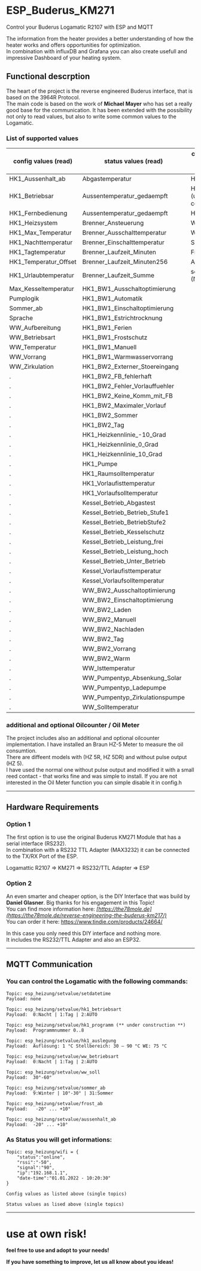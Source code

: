 # ESP_Buderus_KM271
Control your Buderus Logamatic R2107 with ESP and MQTT

The information from the heater provides a better understanding of how the heater works and offers opportunities for optimization.  
In combination with influxDB and Grafana you can also create usefull and impressive Dashboard of your heating system.

## Functional descrption

The heart of the project is the reverse engineered Buderus interface, that is based on the 3964R Protocol.  
The main code is based on the work of **Michael Mayer** who has set a really good base for the communication.
It has been extended with the possibility not only to read values, but also to write some common values to the Logamatic.

### List of supported values

config values (read)            |status values (read)   	    |commands and setvalues (write)
--------------------------------|-------------------------------|-----------------------------------
HK1_Aussenhalt_ab               | Abgastemperatur				| HK1_Betriebsart
HK1_Betriebsar                  | Aussentemperatur_gedaempft	| HK1_Programm (under construction)
HK1_Fernbedienung               | Aussentemperatur_gedaempft	| HK1_Auslegung
HK1_Heizsystem                  | Brenner_Ansteuerung			| WW_Betriebsart
HK1_Max_Temperatur              | Brenner_Ausschalttemperatur	| WW_Soll
HK1_Nachttemperatur             | Brenner_Einschalttemperatur	| Sommer_ab
HK1_Tagtemperatur               | Brenner_Laufzeit_Minuten	 	| Frost_ab
HK1_Temperatur_Offset           | Brenner_Laufzeit_Minuten256	| Aussenhalt_ab
HK1_Urlaubtemperatur            | Brenner_Laufzeit_Summe		| setdatetime (NTP-Server)
Max_Kesseltemperatur            | HK1_BW1_Ausschaltoptimierung	|
Pumplogik                       | HK1_BW1_Automatik				|
Sommer_ab                       | HK1_BW1_Einschaltoptimierung  |
Sprache                         | HK1_BW1_Estrichtrocknung		|
WW_Aufbereitung                 | HK1_BW1_Ferien				|
WW_Betriebsart                  | HK1_BW1_Frostschutz			|
WW_Temperatur                   | HK1_BW1_Manuell				|
WW_Vorrang                      | HK1_BW1_Warmwasservorrang		|
WW_Zirkulation                  | HK1_BW2_Externer_Stoereingang	|
.								| HK1_BW2_FB_fehlerhaft			|
.								| HK1_BW2_Fehler_Vorlauffuehler	|
.								| HK1_BW2_Keine_Komm_mit_FB		|
.								| HK1_BW2_Maximaler_Vorlauf		|
.								| HK1_BW2_Sommer				|
.								| HK1_BW2_Tag 					|
.								| HK1_Heizkennlinie_-10_Grad	|
.								| HK1_Heizkennlinie_0_Grad 		|
.								| HK1_Heizkennlinie_10_Grad 	|
.								| HK1_Pumpe						|
.								| HK1_Raumsolltemperatur		|
.								| HK1_Vorlaufisttemperatur		|
.								| HK1_Vorlaufsolltemperatur		|
.								| Kessel_Betrieb_Abgastest		|
.								| Kessel_Betrieb_Betrieb_Stufe1	|
.								| Kessel_Betrieb_BetriebStufe2	|
.								| Kessel_Betrieb_Kesselschutz	|
.								| Kessel_Betrieb_Leistung_frei	|
.								| Kessel_Betrieb_Leistung_hoch	|
.								| Kessel_Betrieb_Unter_Betrieb	|
.								| Kessel_Vorlaufisttemperatur	|
.								| Kessel_Vorlaufsolltemperatur	|
.								| WW_BW2_Ausschaltoptimierung	|
.								| WW_BW2_Einschaltoptimierung	|
.								| WW_BW2_Laden 					|
.								| WW_BW2_Manuell				|
.								| WW_BW2_Nachladen				|
.								| WW_BW2_Tag 					|
.								| WW_BW2_Vorrang				|
.								| WW_BW2_Warm					|
.								| WW_Isttemperatur				|
.								| WW_Pumpentyp_Absenkung_Solar	|
.								| WW_Pumpentyp_Ladepumpe		|
.								| WW_Pumpentyp_Zirkulationspumpe|
.								| WW_Solltemperatur				|



### additional and optional Oilcounter / Oil Meter
The project includes also an additional and optional oilcounter implementation. I have installed an Braun HZ-5 Meter to measure the oil consumtion.  
There are diffeent models with (HZ 5R, HZ 5DR) and without pulse output (HZ 5).  
I have used the normal one without pulse output and modified it with a small reed contact - that works fine and was simple to install.
If you are not interested in the Oil Meter function you can simple disable it in config.h

---

## Hardware Requirements

### Option 1
The first option is to use the original Buderus KM271 Module that has a serial interface (RS232).  
In combination with a RS232 TTL Adapter (MAX3232) it can be connected to the TX/RX Port of the ESP.  

Logamattic R2107 => KM271 => RS232/TTL Adapter => ESP

### Option 2
An even smarter and cheaper option, is the DIY Interface that was build by **Daniel Glasner**. Big thanks for his engagement in this Topic!  
You can find more information here: *[https://the78mole.de](https://the78mole.de/reverse-engineering-the-buderus-km217/)*  
You can order it here: https://www.tindie.com/products/24664/

In this case you only need this DIY interface and nothing more.  
It includes the RS232/TTL Adapter and also an ESP32.

---

## MQTT Communication

### You can control the Logamatic with the following commands:

```
Topic: esp_heizung/setvalue/setdatetime  
Payload: none

Topic: esp_heizung/setvalue/hk1_betriebsart  
Payload:  0:Nacht | 1:Tag | 2:AUTO

Topic: esp_heizung/setvalue/hk1_programm (** under construction **)  
Payload:  Programmnummer 0..8

Topic: esp_heizung/setvalue/hk1_auslegung  
Payload:  Auflösung: 1 °C Stellbereich: 30 – 90 °C WE: 75 °C

Topic: esp_heizung/setvalue/ww_betriebsart  
Payload:  0:Nacht | 1:Tag | 2:AUTO

Topic: esp_heizung/setvalue/ww_soll  
Payload:  30°-60°

Topic: esp_heizung/setvalue/sommer_ab  
Payload:  9:Winter | 10°-30° | 31:Sommer

Topic: esp_heizung/setvalue/frost_ab  
Payload:   -20° ... +10°

Topic: esp_heizung/setvalue/aussenhalt_ab  
Payload:  -20° ... +10°
```

### As Status you will get informations:

```
Topic: esp_heizung/wifi = {  
    "status":"online",  
    "rssi":"-50",  
    "signal":"90",  
    "ip":"192.168.1.1",  
    "date-time":"01.01.2022 - 10:20:30"  
}

Config values as listed above (single topics)

Status values as lised above (single topics)

```
---

# use at own risk!

**feel free to use and adopt to your needs!**

**If you have something to improve, let us all know about you ideas!**

